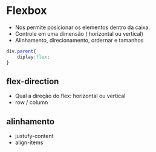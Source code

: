 # Flexbox

* Nos permite posicionar os elementos dentro da caixa.
* Controle em uma dimensão ( horizontal ou vertical)
* Alinhamento, direcionamento, ordernar e tamanhos

```css
div.parent{
    diplay:flex;
}
```

## flex-direction 

* Qual a direção do flex: horizontal ou vertical
* row / column

## alinhamento 

* justufy-content
* align-items